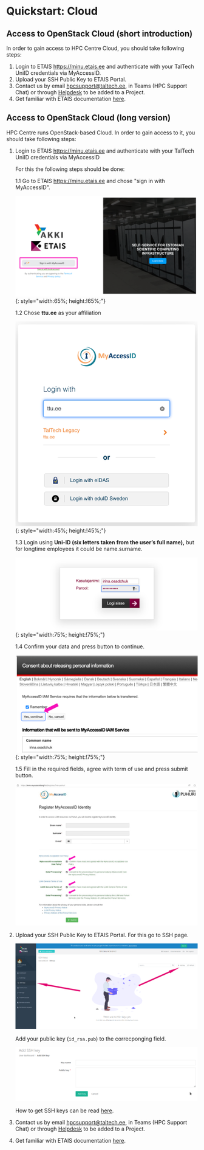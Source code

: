# Quickstart: Cloud

## Access to OpenStack Cloud (short introduction)

In order to gain access to HPC Centre Cloud, you should take following steps:

1. Login to ETAIS <https://minu.etais.ee> and authenticate with your TalTech UniID credentials via MyAccessID.
2. Upload your SSH Public Key to ETAIS Portal.
3. Contact us by email [hpcsupport@taltech.ee](mailto:hpcsupport@taltech.ee), in Teams (HPC Support Chat) or through [Helpdesk](https://taltech.atlassian.net/servicedesk/customer/portal/18) to be added to a Project.
4. Get familiar with ETAIS documentation [here](https://etais.ee/).

## Access to OpenStack Cloud (long version)

HPC Centre runs OpenStack-based Cloud. In order to gain access to it, you should take following steps:

1. Login to ETAIS <https://minu.etais.ee> and authenticate with your TalTech UniID credentials via MyAccessID

    For this the following steps should be done:

    1.1 Go to ETAIS <https://minu.etais.ee> and chose "sign in with MyAccessID".

    ![etais](/lumi/etais.png){: style="width:65%; height:!65%;"}

    1.2 Chose **ttu.ee** as your affiliation

    ![etais-login-2 alt ><](/lumi/MyAccessID1.png){: style="width:45%; height:!45%;"}

    1.3 Login using **Uni-ID (six letters taken from the user’s full name),** but for longtime employees it could be name.surname.

    ![etais-login-3 alt ><](/lumi/etais-2.png){: style="width:75%; height:!75%;"}

    1.4 Confirm your data and press button to continue.

    ![etais](/lumi/etais-3-1.png){: style="width:75%; height:!75%;"}

    1.5 Fill in the required fields, agree with term of use and press submit button.

    ![etais](/lumi/MyAccessID-1.png)

2. Upload your SSH Public Key to ETAIS Portal. For this go to SSH page.

    ![etais-login-6](/pictures/etais-login-6.png)  

    Add your public key (`id_rsa.pub`) to the correcponging field.

    ![etais-login-7](/pictures/etais-login-7.png)

    How to get SSH keys can be read [here](/ssh.html).

3. Contact us by email [hpcsupport@taltech.ee](mailto:hpcsupport@taltech.ee), in Teams (HPC Support Chat) or through [Helpdesk](https://taltech.atlassian.net/servicedesk/customer/portal/18) to be added to a Project.
4. Get familiar with ETAIS documentation [here](https://etais.ee/).
